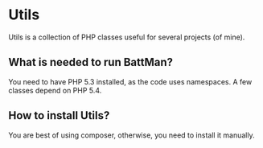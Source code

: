 Utils
=======

Utils is a collection of PHP classes useful for several projects (of mine).

What is needed to run BattMan?
------------------------------
You need to have PHP 5.3 installed, as the code uses namespaces. A few classes depend on PHP 5.4.

How to install Utils?
-----------------------
You are best of using composer, otherwise, you need to install it manually.